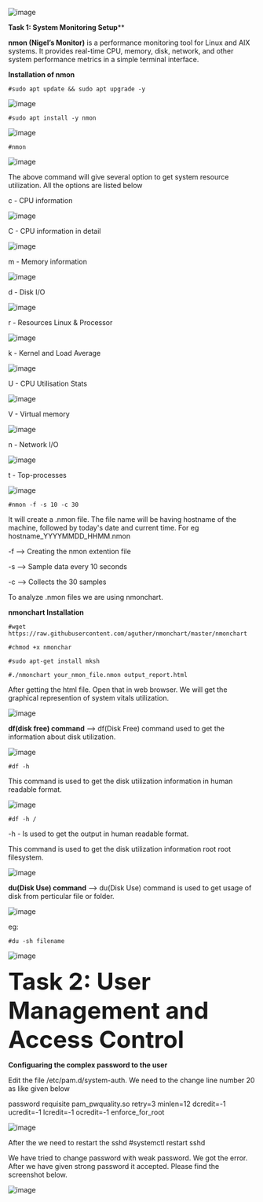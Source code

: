 ![image](https://github.com/user-attachments/assets/ae6af9e9-c608-4cc8-aa8c-d4fc2f79ab9f)

**Task 1: System Monitoring Setup****

**nmon (Nigel’s Monitor)** is a performance monitoring tool for Linux and AIX systems. It provides real-time CPU, memory, disk, network, and other system performance metrics in a simple terminal interface.

  **Installation of nmon**
  
    #sudo apt update && sudo apt upgrade -y
![image](https://github.com/user-attachments/assets/21030fad-ca46-425d-affc-6d8803bb6284)

    #sudo apt install -y nmon
 ![image](https://github.com/user-attachments/assets/3613861e-7ad8-4bb0-8616-54a121d0532f)

    #nmon
 ![image](https://github.com/user-attachments/assets/c6667067-6ae7-4b57-b24e-6ba87df12964)

The above command will give several option to get system resource utilization. All the options are listed below

c - CPU information

 ![image](https://github.com/user-attachments/assets/41a35fee-213a-489a-aa5a-4e93f9afa3b7)
    
C - CPU information in detail

 ![image](https://github.com/user-attachments/assets/e0b92aee-bd23-4815-bc8b-ceb746efa120)
    
m - Memory information

![image](https://github.com/user-attachments/assets/3b514dc2-deab-463b-9be8-6b90f9bc6632)

d - Disk I/O 

![image](https://github.com/user-attachments/assets/5671f86a-6580-4629-8e09-bcccd5e73fb9)

r - Resources Linux & Processor 

![image](https://github.com/user-attachments/assets/9bb15607-58f4-4107-be89-2d4fb4917d75)

k - Kernel and Load Average

![image](https://github.com/user-attachments/assets/6fbe7e6a-b561-437b-a565-862b104a022c)

U - CPU Utilisation Stats 

![image](https://github.com/user-attachments/assets/0d3a3655-58b3-4155-a6d3-4222b6611146)

V - Virtual memory

![image](https://github.com/user-attachments/assets/da94f210-cc4c-4901-8f0e-6baf3401e6ec)

n - Network I/O

![image](https://github.com/user-attachments/assets/a566825b-6724-46b0-9382-160674862d58)

t - Top-processes

![image](https://github.com/user-attachments/assets/3d2725be-6ea4-40f2-9883-39f78d00f4ca)

    #nmon -f -s 10 -c 30
      
It will create a .nmon file. The file name will be having hostname of the machine, followed by today's date and current time. For eg hostname_YYYYMMDD_HHMM.nmon
 
 -f --> Creating the nmon extention file
 
 -s --> Sample data every 10 seconds
 
 -c --> Collects the 30 samples

 To analyze .nmon files we are using nmonchart.

 **nmonchart Installation**

    #wget https://raw.githubusercontent.com/aguther/nmonchart/master/nmonchart

    #chmod +x nmonchar

    #sudo apt-get install mksh

    #./nmonchart your_nmon_file.nmon output_report.html

After getting the html file. Open that in web browser. We will get the graphical represention of system vitals utilization.

![image](https://github.com/user-attachments/assets/f804c9e2-2882-4879-9be7-0e0039ce248b)

**df(disk free) command** --> df(Disk Free) command used to get the information about disk utilization.

![image](https://github.com/user-attachments/assets/a1fbc427-6ef1-4e51-aa13-2cf9a3dc31d1)

    #df -h
This command is used to get the disk utilization information in human readable format.

![image](https://github.com/user-attachments/assets/f4d8ef39-0136-4f55-bcf1-f58842ebd887)

    #df -h /
  -h - Is used to get the output in human readable format.
  
 This command is used to get the disk utilization information root root filesystem.

![image](https://github.com/user-attachments/assets/48958a24-92ac-4e5a-b27f-6d630c303fa7)

**du(Disk Use) command** --> du(Disk Use) command is used to get usage of disk from perticular file or folder.

![image](https://github.com/user-attachments/assets/86000541-eb8d-4c82-a223-954a06bd7df0)

eg:

    #du -sh filename

![image](https://github.com/user-attachments/assets/87dcf2f8-55e1-4577-9a14-e7dfe0c49822)

**<font size="20">Task 2: User Management and Access Control</font>**
 
 **Configuaring the complex password to the user**

Edit the file /etc/pam.d/system-auth. We need to the change line number 20 as like given below

password    requisite                                    pam_pwquality.so retry=3 minlen=12 dcredit=-1 ucredit=-1 lcredit=-1 ocredit=-1 enforce_for_root

![image](https://github.com/user-attachments/assets/1a276026-47d5-481e-ad5d-5fdc4ca611b5)

After the we need to restart the sshd
    #systemctl restart sshd

We have tried to change password with weak password. We got the error. After we have given strong password it accepted. Please find the screenshot below.

![image](https://github.com/user-attachments/assets/0dc53d28-f557-4c04-8cdd-f4547dff595f)











 













    


    


